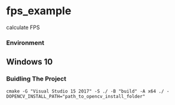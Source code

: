 # fps_example
calculate FPS
### Environment ###
Windows 10
---
### Buidling The Project ###
~~~
cmake -G "Visual Studio 15 2017" -S ./ -B "build" -A x64 ./ -DOPENCV_INSTALL_PATH="path_to_opencv_install_folder"
~~~